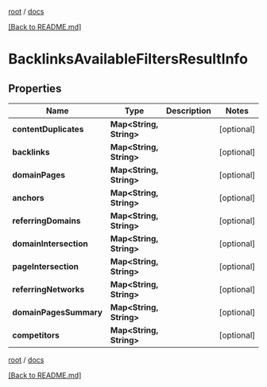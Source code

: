 [root](./../ "root") / [docs](./ "docs")

[[Back to README.md]](./../README.md "[Back to README.md]")

# BacklinksAvailableFiltersResultInfo

## Properties

| Name | Type | Description | Notes |
|------------ | ------------- | ------------- | -------------|
|**contentDuplicates** | **Map&lt;String, String&gt;** |  |  [optional] |
|**backlinks** | **Map&lt;String, String&gt;** |  |  [optional] |
|**domainPages** | **Map&lt;String, String&gt;** |  |  [optional] |
|**anchors** | **Map&lt;String, String&gt;** |  |  [optional] |
|**referringDomains** | **Map&lt;String, String&gt;** |  |  [optional] |
|**domainIntersection** | **Map&lt;String, String&gt;** |  |  [optional] |
|**pageIntersection** | **Map&lt;String, String&gt;** |  |  [optional] |
|**referringNetworks** | **Map&lt;String, String&gt;** |  |  [optional] |
|**domainPagesSummary** | **Map&lt;String, String&gt;** |  |  [optional] |
|**competitors** | **Map&lt;String, String&gt;** |  |  [optional] |

[root](./../ "root") / [docs](./ "docs")

[[Back to README.md]](./../README.md "[Back to README.md]")